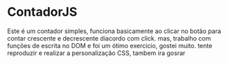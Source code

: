# ContadorJS
Este é um contador simples, funciona basicamente ao clicar no botão para contar crescente e decrescente diacordo com click.
mas, trabalho com funções de escrita no DOM e foi um ótimo exercicio, gostei muito.
tente reproduzir e realizar a personalização CSS, tambem ira gosrar
